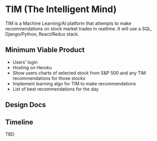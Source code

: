 # TIM (The Intelligent Mind)
TIM is a Machine Learning/AI platform that attempts to make recommendations on stock market trades in realtime. It will use a SQL, Django/Python, React/Redux stack.

## Minimum Viable Product
* Users' login
* Hosting on Heroku
* Show users charts of selected stock from S&P 500 and any TIM recommendations for those stocks
* Implement learning algo for TIM to make recommendations
* List of best recommendations for the day

## Design Docs

## Timeline 
TBD